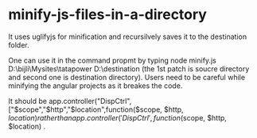 # minify-js-files-in-a-directory
It uses uglifyjs for minification and recursilvely saves it to the destination folder.

One can use it in the command propmt by typing node minify.js D:\bijli\Mysites\tatapower D:\destination (the 1st patch is soucre directory and second one is destination directory).
Users need to be careful while minifying the angular projects as it breakes the code.

It should be app.controller("DispCtrl",["$scope","$http","$location",function($scope, $http, $location)  rather than 
app.controller('DispCtrl', function($scope, $http, $location) .



